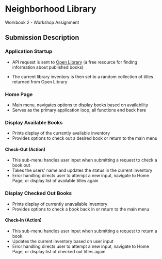 # Neighborhood Library

Workbook 2 - Workshop Assignment

## Submission Description

### Application Startup

- API request is sent to [Open Library](https://openlibrary.org/) (a free resource for finding information about published books)

- The current library inventory is then set to a random collection of titles returned from Open Library

### Home Page

- Main menu, navigates options to display books based on availability
- Serves as the primary application loop, all functions end back here

### Display Available Books

- Prints display of the currently available inventory
- Provides options to check out a desired book or return to the main menu

#### Check-Out (Action)

- This sub-menu handles user input when submitting a request to check a book out
- Takes the users' name and updates the status in the current inventory
- Error handling directs user to attempt a new input, navigate to Home Page, or display list of available titles again

### Display Checked Out Books

- Prints display of currently unavailable inventory
- Provides options to check a book back in or return to the main menu

#### Check-In (Action)

- This sub-menu handles user input when submitting a request to return a book
- Updates the current inventory based on user input
- Error handling directs user to attempt a new input, navigate to Home Page, or display list of checked out titles again

